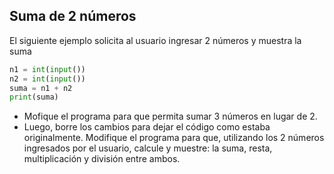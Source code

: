 ## Suma de 2 números

El siguiente ejemplo solicita al usuario ingresar 2 números y muestra la suma

```python
n1 = int(input())
n2 = int(input())
suma = n1 + n2
print(suma)
```

* Mofique el programa para que permita sumar 3 números en lugar de 2.
* Luego, borre los cambios para dejar el código como estaba originalmente. Modifique el programa para que, utilizando los 2 números ingresados por el usuario, calcule y muestre: la suma, resta, multiplicación y división entre ambos.

